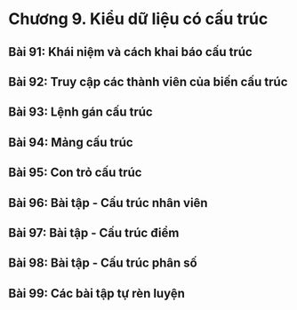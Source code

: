 # Chương 9. Kiểu dữ liệu có cấu trúc
 
## Bài 91: Khái niệm và cách khai báo cấu trúc
 
## Bài 92: Truy cập các thành viên của biến cấu trúc
 
## Bài 93: Lệnh gán cấu trúc
 
## Bài 94: Mảng cấu trúc
 
## Bài 95: Con trỏ cấu trúc
 
## Bài 96: Bài tập - Cấu trúc nhân viên
 
## Bài 97: Bài tập - Cấu trúc điểm
 
## Bài 98: Bài tập - Cấu trúc phân số
 
## Bài 99: Các bài tập tự rèn luyện
